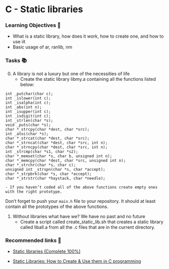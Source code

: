 # C - Static libraries

### Learning Objectives 🎯 

- What is a static library, how does it work, how to create one, and how to use iit
- Basic usage of ar, ranlib, nm

### Tasks 📚

0. A library is not a luxury but one of the necessities of life
	- Create the static library libmy.a containing all the functions listed below:
	
~~~
int _putchar(char c);
int _islower(int c);
int _isalpha(int c);
int _abs(int n);
int _isupper(int c);
int _isdigit(int c);
int _strlen(char *s);
void _puts(char *s);
char *_strcpy(char *dest, char *src);
int _atoi(char *s);
char *_strcat(char *dest, char *src);
char *_strncat(char *dest, char *src, int n);
char *_strncpy(char *dest, char *src, int n);
int _strcmp(char *s1, char *s2);
char *_memset(char *s, char b, unsigned int n);
char *_memcpy(char *dest, char *src, unsigned int n);
char *_strchr(char *s, char c);
unsigned int _strspn(char *s, char *accept);
char *_strpbrk(char *s, char *accept);
char *_strstr(char *haystack, char *needle);
~~~
	- If you haven’t coded all of the above functions create empty ones with the right prototype.
Don’t forget to push your `main.h` file to your repository. It should at least contain all the prototypes of the above functions.

1. Without libraries what have we? We have no past and no future
	- Create a script called create_static_lib.sh that creates a static library called liball.a from all the .c files that are in the current directory.

### Recommended links 🔗

- [Static libraries (Complete 100%)](https://www.youtube.com/watch?v=tgBjyhq0SAs)

- [Static Libraries: How to Create & Use them in C programming](https://www.youtube.com/watch?v=icbR8V5eOQc)

